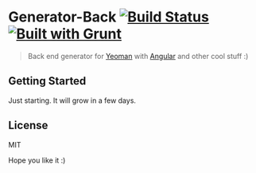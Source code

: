 # Generator-Back [![Build Status](https://secure.travis-ci.org/timbergus/generator-back.png?branch=master)](https://travis-ci.org/timbergus/generator-back) [![Built with Grunt](https://cdn.gruntjs.com/builtwith.png)](http://gruntjs.com/)

> Back end generator for [Yeoman](http://yeoman.io) with [Angular](https://angularjs.org/) and other cool stuff :)

## Getting Started

Just starting. It will grow in a few days.

## License

MIT

Hope you like it :)